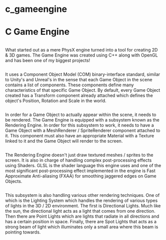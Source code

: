 # c_gameengine
C Game Engine
=============

<img src="https://lh5.googleusercontent.com/9NEKGaEAUFrSYh-b8khLpgl3zV8FpcN9gW7ucask4Dw6wwa-NEWsYC3n9BjOKNQ2HsoR6q7Qc3NM3Ml8CaXh=w1920-h894-rw" alt=""/>

What started out as a mere PhysX engine turned into a tool for creating 2D & 3D games. The Game Engine was created using C++ along with OpenGL and has been one of my biggest projects!

<img src="https://lh6.googleusercontent.com/Wvpy03_1TR8CK2MGhsAF6AsMi4GwpfZYyChH0ElSqnMREVlTR-UfQptQ2cHtOiz1hh9Y3mqMYwmeJpLZ2stO=w1920-h894-rw" alt=""/>

It uses a Component Object Model (COM) binary-interface standard, similar to Unity's and Unreal's in the sense that each Game Object in the scene contains a list of components. These components define many characteristics of that specific Game Object. By default, every Game Object created has a Transform component already attached which defines the object's Position, Rotation and Scale in the world.

<img src="https://lh4.googleusercontent.com/5TtqEGB9gv9k8paE4tXfVOewanfy5H0mFhsZ6UChmDqlWqHtjCEdGk72hsCLacET7aJ8iYw6F1s5DVX9tOOP=w1920-h894-rw" alt=""/>

In order for a Game Object to actually appear within the scene, it needs to be rendered. The Game Engine is equipped with a subsystem known as the Rendering Engine. In order for this subsystem to work, it needs to have a Game Object with a MeshRenderer / SpriteRenderer component attached to it. This component must also have an appropriate Material with a Texture linked to it and the Game Object will render to the screen.

<img src="https://lh5.googleusercontent.com/V8KpvHGCOj1W_FDndf_s7NaAgsBROa5Ib3yjEHSMEDOHjPkbOBM-7smKRJUoQgbTuyfcQzCsfHAwypmTun-w=w1920-h894-rw" alt=""/>

The Rendering Engine doesn't just draw textured meshes / sprites to the screen. It is also in charge of handling complex post-processing effects using Shaders. GLSL is the shader language this engine uses and one of the most significant post-processing effect implemented in the engine is Fast Approximate Anti-aliasing (FXAA) for smoothing jaggered edges on Game Objects.

<img src="https://lh5.googleusercontent.com/ijiQHVBH9v9RvA4l1O9Kv-LOakXTLVP60QmbCywhXnG3rgxFGPyMun44ZTEbrfgAGN10g9sG6H1VRr6LSRo_=w1920-h894-rw" alt=""/>

This subsystem is also handling various other rendering techniques. One of which is the Lighting System which handles the rendering of various types of lights in the 3D / 2D environment. The first is Directional Lights. Much like the sun, the directional light acts as a light that comes from one direction. Then there are Point Lights which are lights that radiate in all directions and has a certain position in space. Finally, there are Spot Lights that acts as a strong beam of light which illuminates only a small area where this beam is pointing towards.



